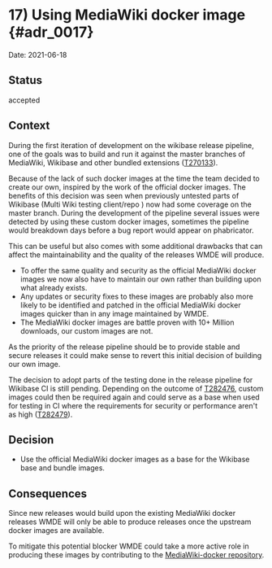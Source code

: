 # 17) Using MediaWiki docker image {#adr_0017}

Date: 2021-06-18

## Status

accepted

## Context

During the first iteration of development on the wikibase release pipeline, one of the goals was to build and run it against the master branches of MediaWiki, Wikibase and other bundled extensions ([T270133](https://phabricator.wikimedia.org/T270133)).

Because of the lack of such docker images at the time the team decided to create our own, inspired by the work of the official docker images. The benefits of this decision was seen when previously untested parts of Wikibase (Multi Wiki testing client/repo ) now had some coverage on the master branch. During the development of the pipeline several issues were detected by using these custom docker images, sometimes the pipeline would breakdown days before a bug report would appear on phabricator.

This can be useful but also comes with some additional drawbacks that can affect the maintainability and the quality of the releases WMDE will produce.

- To offer the same quality and security as the official MediaWiki docker images we now also have to maintain our own rather than building upon what already exists.
- Any updates or security fixes to these images are probably also more likely to be identified and patched in the official MediaWiki docker images quicker than in any image maintained by WMDE.
- The MediaWiki docker images are battle proven with 10+ Million downloads, our custom images are not.

As the priority of the release pipeline should be to provide stable and secure releases it could make sense to revert this initial decision of building our own image.

The decision to adopt parts of the testing done in the release pipeline for Wikibase CI is still pending. Depending on the outcome of [T282476](https://phabricator.wikimedia.org/T282476), custom images could then be required again and could serve as a base when used for testing in CI where the requirements for security or performance aren't as high ([T282479](https://phabricator.wikimedia.org/T282479)).

## Decision

- Use the official MediaWiki docker images as a base for the Wikibase base and bundle images.

## Consequences

Since new releases would build upon the existing MediaWiki docker releases WMDE will only be able to produce releases once the upstream docker images are available.

To mitigate this potential blocker WMDE could take a more active role in producing these images by contributing to the [MediaWiki-docker repository].

[MediaWiki-docker repository]: (https://github.com/wikimedia/mediawiki-docker)
